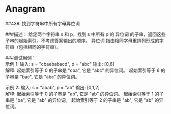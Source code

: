 # Anagram
##438. 找到字符串中所有字母异位词

###描述：
给定两个字符串 s 和 p，找到 s 中所有 p 的 异位词 的子串，返回这些子串的起始索引。不考虑答案输出的顺序。
异位词 指由相同字母重排列形成的字符串（包括相同的字符串）。

###测试用例：  
示例 1:
输入: s = "cbaebabacd", p = "abc"
输出: [0,6]  
解释:
起始索引等于 0 的子串是 "cba", 它是 "abc" 的异位词。
起始索引等于 6 的子串是 "bac", 它是 "abc" 的异位词。

示例 2:
输入: s = "abab", p = "ab"
输出: [0,1,2]  
解释:
起始索引等于 0 的子串是 "ab", 它是 "ab" 的异位词。
起始索引等于 1 的子串是 "ba", 它是 "ab" 的异位词。
起始索引等于 2 的子串是 "ab", 它是 "ab" 的异位词。
